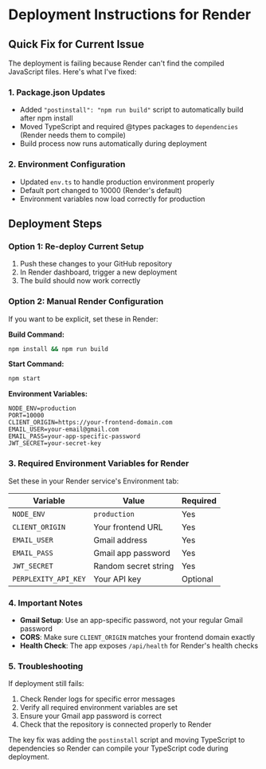 # Deployment Instructions for Render

## Quick Fix for Current Issue

The deployment is failing because Render can't find the compiled JavaScript files. Here's what I've fixed:

### 1. Package.json Updates

- Added `"postinstall": "npm run build"` script to automatically build after npm install
- Moved TypeScript and required @types packages to `dependencies` (Render needs them to compile)
- Build process now runs automatically during deployment

### 2. Environment Configuration

- Updated `env.ts` to handle production environment properly
- Default port changed to 10000 (Render's default)
- Environment variables now load correctly for production

## Deployment Steps

### Option 1: Re-deploy Current Setup

1. Push these changes to your GitHub repository
2. In Render dashboard, trigger a new deployment
3. The build should now work correctly

### Option 2: Manual Render Configuration

If you want to be explicit, set these in Render:

**Build Command:**

```bash
npm install && npm run build
```

**Start Command:**

```bash
npm start
```

**Environment Variables:**

```
NODE_ENV=production
PORT=10000
CLIENT_ORIGIN=https://your-frontend-domain.com
EMAIL_USER=your-email@gmail.com
EMAIL_PASS=your-app-specific-password
JWT_SECRET=your-secret-key
```

### 3. Required Environment Variables for Render

Set these in your Render service's Environment tab:

| Variable             | Value                | Required |
| -------------------- | -------------------- | -------- |
| `NODE_ENV`           | `production`         | Yes      |
| `CLIENT_ORIGIN`      | Your frontend URL    | Yes      |
| `EMAIL_USER`         | Gmail address        | Yes      |
| `EMAIL_PASS`         | Gmail app password   | Yes      |
| `JWT_SECRET`         | Random secret string | Yes      |
| `PERPLEXITY_API_KEY` | Your API key         | Optional |

### 4. Important Notes

- **Gmail Setup**: Use an app-specific password, not your regular Gmail password
- **CORS**: Make sure `CLIENT_ORIGIN` matches your frontend domain exactly
- **Health Check**: The app exposes `/api/health` for Render's health checks

### 5. Troubleshooting

If deployment still fails:

1. Check Render logs for specific error messages
2. Verify all required environment variables are set
3. Ensure your Gmail app password is correct
4. Check that the repository is connected properly to Render

The key fix was adding the `postinstall` script and moving TypeScript to dependencies so Render can compile your TypeScript code during deployment.
